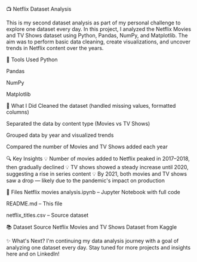 📺 Netflix Dataset Analysis

This is my second dataset analysis as part of my personal challenge to explore one dataset every day. In this project, I analyzed the Netflix Movies and TV Shows dataset using Python, Pandas, NumPy, and Matplotlib. The aim was to perform basic data cleaning, create visualizations, and uncover trends in Netflix content over the years.

🧰 Tools Used
Python

Pandas

NumPy

Matplotlib

📌 What I Did
Cleaned the dataset (handled missing values, formatted columns)

Separated the data by content type (Movies vs TV Shows)

Grouped data by year and visualized trends

Compared the number of Movies and TV Shows added each year

🔍 Key Insights
💡 Number of movies added to Netflix peaked in 2017–2018, then gradually declined
💡 TV shows showed a steady increase until 2020, suggesting a rise in series content
💡 By 2021, both movies and TV shows saw a drop — likely due to the pandemic's impact on production

📁 Files
Netflix movies analysis.ipynb – Jupyter Notebook with full code

README.md – This file

netflix_titles.csv – Source dataset

📚 Dataset Source
Netflix Movies and TV Shows Dataset from Kaggle

✨ What's Next?
I'm continuing my data analysis journey with a goal of analyzing one dataset every day. Stay tuned for more projects and insights here and on LinkedIn!
